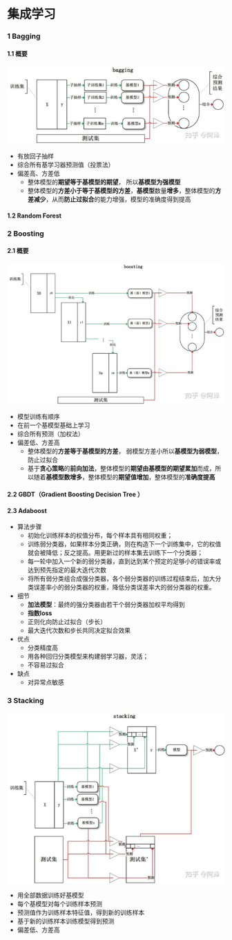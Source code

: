# 集成学习

### 1 Bagging

#### 1.1 概要

<img src="过拟合.assets/v2-a0a3cb02f629f3db360fc68b4c2153c0_720w.jpg" alt="img" style="zoom:80%;" />

- 有放回子抽样
- 综合所有基学习器预测值（投票法）
- 偏差高、方差低
  - 整体模型的**期望等于基模型的期望**， 所以**基模型为强模型**
  - 整体模型的**方差小于等于基模型的方差**，**基模型**数量**增多**，整体模型的**方差减少**，从而**防止过拟合**的能力增强，模型的准确度得到提高

#### 1.2 Random Forest



### 2 Boosting

#### 2.1 概要

<img src="集成学习.assets/v2-3aab53d50ab65e11ad3c9e3decf895c2_720w.jpg" alt="img" style="zoom:80%;" />

- 模型训练有顺序
- 在前一个基模型基础上学习
- 综合所有预测（加权法）
- 偏差低、方差高
  - 整体模型的**方差等于基模型的方差**， 弱模型方差小所以**基模型为弱模型**，防止过拟合
  - 基于**贪心策略**的**前向加法**，整体模型的**期望由基模型的期望累加**而成，所以随着**基模型数增多**，整体模型的**期望值增加**，整体模型的**准确度提高**

#### 2.2 GBDT（Gradient Boosting Decision Tree ）

#### 2.3 Adaboost

- 算法步骤
  - 初始化训练样本的权值分布，每个样本具有相同权重；
  - 训练弱分类器，如果样本分类正确，则在构造下一个训练集中，它的权值就会被降低；反之提高。用更新过的样本集去训练下一个分类器；
  - 每一轮中加入一个新的弱分类器，直到达到某个预定的足够小的错误率或达到预先指定的最大迭代次数
  - 将所有弱分类组合成强分类器，各个弱分类器的训练过程结束后，加大分类误差率小的弱分类器的权重，降低分类误差率大的弱分类器的权重。
- 细节
  - **加法模型**：最终的强分类器由若干个弱分类器加权平均得到
  - **指数loss**
  - 正则化向防止过拟合（步长）
  - 最大迭代次数和步长共同决定拟合效果
- 优点
  - 分类精度高
  - 用各种回归分类模型来构建弱学习器，灵活；
  - 不容易过拟合
- 缺点
  - 对异常点敏感

### 3 Stacking

<img src="集成学习.assets/v2-f6787a16c23950d129a7927269d5352a_720w.jpg" alt="img" style="zoom:80%;" />

- 用全部数据训练好基模型
- 每个基模型对每个训练样本预测
- 预测值作为训练样本特征值，得到新的训练样本
- 基于新的训练样本训练模型得到预测
- 偏差低、方差高
